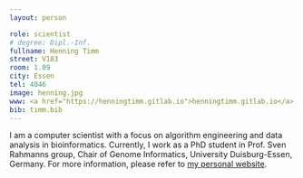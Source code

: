 ```yaml
---
layout: person

role: scientist
# degree: Dipl.-Inf.
fullname: Henning Timm
street: V183
room: 1.09
city: Essen
tel: 4046
image: henning.jpg
www: <a href="https://henningtimm.gitlab.io">henningtimm.gitlab.io</a>
bib: timm.bib
---
```


I am a computer scientist with a focus on algorithm engineering and data analysis in bioinformatics.
Currently, I work as a PhD student in Prof. Sven Rahmanns group, Chair of Genome Informatics, University Duisburg-Essen, Germany.
For more information, please refer to [my personal website](https://henningtimm.gitlab.io).
